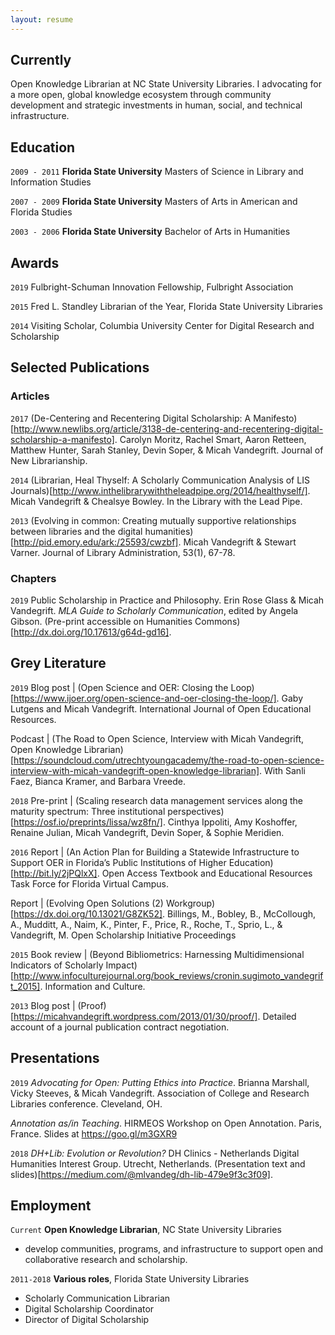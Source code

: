 ```yaml
---
layout: resume
---
```

## Currently

Open Knowledge Librarian at NC State University Libraries. I advocating for a more open, global knowledge ecosystem through community development and strategic investments in human, social, and technical infrastructure. 

## Education

`2009 - 2011`
__Florida State University__
Masters of Science in Library and Information Studies

`2007 - 2009`
__Florida State University__
Masters of Arts in American and Florida Studies 

`2003 - 2006`
__Florida State University__
Bachelor of Arts in Humanities 

## Awards

`2019`
Fulbright-Schuman Innovation Fellowship, Fulbright Association

`2015`
Fred L. Standley Librarian of the Year, Florida State University Libraries

`2014`
Visiting Scholar, Columbia University Center for Digital Research and Scholarship

## Selected Publications

<!-- A full list is also available [online](http://orcid.org/0000-0001-8429-7697) -->

### Articles

`2017`
(De-Centering and Recentering Digital Scholarship: A Manifesto)[http://www.newlibs.org/article/3138-de-centering-and-recentering-digital-scholarship-a-manifesto]. Carolyn Moritz, Rachel Smart, Aaron Retteen, Matthew Hunter, Sarah Stanley, Devin Soper, & Micah Vandegrift. Journal of New Librarianship.

`2014`
(Librarian, Heal Thyself: A Scholarly Communication Analysis of LIS Journals)[http://www.inthelibrarywiththeleadpipe.org/2014/healthyself/]. Micah Vandegrift & Chealsye Bowley. In the Library with the Lead Pipe.

`2013`
(Evolving in common: Creating mutually supportive relationships between libraries and the digital humanities)[http://pid.emory.edu/ark:/25593/cwzbf]. Micah Vandegrift & Stewart Varner. Journal of Library Administration, 53(1), 67-78.

### Chapters

`2019`
Public Scholarship in Practice and Philosophy. Erin Rose Glass & Micah Vandegrift. _MLA Guide to Scholarly Communication_, edited by Angela Gibson. (Pre-print accessible on Humanities Commons)[http://dx.doi.org/10.17613/g64d-gd16]. 

## Grey Literature

`2019`
Blog post | (Open Science and OER: Closing the Loop)[https://www.ijoer.org/open-science-and-oer-closing-the-loop/]. Gaby Lutgens and Micah Vandegrift. International Journal of Open Educational Resources.

Podcast | (The Road to Open Science, Interview with Micah Vandegrift, Open Knowledge Librarian)[https://soundcloud.com/utrechtyoungacademy/the-road-to-open-science-interview-with-micah-vandegrift-open-knowledge-librarian]. With Sanli Faez, Bianca Kramer, and Barbara Vreede.

`2018`
Pre-print | (Scaling research data management services along the maturity spectrum: Three institutional perspectives)[https://osf.io/preprints/lissa/wz8fn/]. Cinthya Ippoliti, Amy Koshoffer, Renaine Julian, Micah Vandegrift, Devin Soper, & Sophie Meridien. 

`2016`
Report | (An Action Plan for Building a Statewide Infrastructure to Support OER in Florida’s Public Institutions of Higher Education)[http://bit.ly/2jPQlxX]. Open Access Textbook and Educational Resources Task Force for Florida Virtual Campus.

Report | (Evolving Open Solutions (2) Workgroup)[https://dx.doi.org/10.13021/G8ZK52]. Billings, M., Bobley, B., McCollough, A., Mudditt, A., Naim, K., Pinter, F., Price, R., Roche, T., Sprio, L., & Vandegrift, M. Open Scholarship Initiative Proceedings

`2015`
Book review | (Beyond Bibliometrics: Harnessing Multidimensional Indicators of Scholarly Impact)[http://www.infoculturejournal.org/book_reviews/cronin.sugimoto_vandegrift_2015]. Information and Culture. 

`2013`
Blog post | (Proof)[https://micahvandegrift.wordpress.com/2013/01/30/proof/]. Detailed account of a journal publication contract negotiation. 

## Presentations

`2019`
_Advocating for Open: Putting Ethics into Practice_. Brianna Marshall, Vicky Steeves, & Micah Vandegrift. Association of College and Research Libraries conference. Cleveland, OH.

_Annotation as/in Teaching_. HIRMEOS Workshop on Open Annotation. Paris, France. Slides at https://goo.gl/m3GXR9

`2018`
_DH+Lib: Evolution or Revolution?_ DH Clinics - Netherlands Digital Humanities Interest Group. Utrecht, Netherlands. (Presentation text and slides)[https://medium.com/@mlvandeg/dh-lib-479e9f3c3f09].

## Employment

`Current`
__Open Knowledge Librarian__, NC State University Libraries 

- develop communities, programs, and infrastructure to support open and collaborative research and scholarship.

`2011-2018`
__Various roles__, Florida State University Libraries 

- Scholarly Communication Librarian
- Digital Scholarship Coordinator
- Director of Digital Scholarship


<!-- ### Footer

Last updated: July 2019 -->


